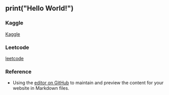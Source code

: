 ## print("Hello World!")



### Kaggle

[Kaggle](https://www.kaggle.com/)

### Leetcode

[leetcode](https://leetcode.com/)

### Reference

- Using the [editor on GitHub](https://github.com/kkchuchu/kkchuchu.github.io/edit/master/index.md) to maintain and preview the content for your website in Markdown files.
